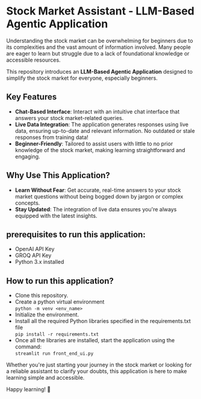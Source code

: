 # Stock Market Assistant - LLM-Based Agentic Application

Understanding the stock market can be overwhelming for beginners due to its complexities and the vast amount of information involved. Many people are eager to learn but struggle due to a lack of foundational knowledge or accessible resources.

This repository introduces an **LLM-Based Agentic Application** designed to simplify the stock market for everyone, especially beginners.

## Key Features

- **Chat-Based Interface**: Interact with an intuitive chat interface that answers your stock market-related queries.
- **Live Data Integration**: The application generates responses using live data, ensuring up-to-date and relevant information. No outdated or stale responses from training data!
- **Beginner-Friendly**: Tailored to assist users with little to no prior knowledge of the stock market, making learning straightforward and engaging.

## Why Use This Application?

- **Learn Without Fear**: Get accurate, real-time answers to your stock market questions without being bogged down by jargon or complex concepts.
- **Stay Updated**: The integration of live data ensures you're always equipped with the latest insights.

## prerequisites to run this application:
- OpenAI API Key
- GROQ API Key
- Python 3.x installed

## How to run this application?
- Clone this repository.
- Create a python virtual environment <br>
  `python -m venv <env_name>`
- Initialize the environment.
- Install all the required Python libraries specified in the requirements.txt file <br>
  `pip install -r requirements.txt`
- Once all the libraries are installed, start the application using the command: <br>
  `streamlit run front_end_ui.py`

Whether you're just starting your journey in the stock market or looking for a reliable assistant to clarify your doubts, this application is here to make learning simple and accessible.

Happy learning! 🚀

